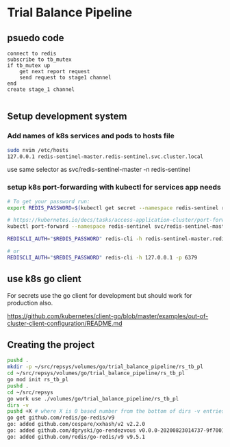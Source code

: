 # Trial Balance Pipeline

## psuedo code

```psuedo_code
connect to redis
subscribe to tb_mutex
if tb_mutex up
    get next report request 
    send request to stage1 channel
end
create stage_1 channel


```

## Setup development system

### Add names of k8s services and pods to hosts file

```bash
sudo nvim /etc/hosts
127.0.0.1 redis-sentinel-master.redis-sentinel.svc.cluster.local
```

use same selector as svc/redis-sentinel-master -n redis-sentinel

### setup k8s port-forwarding with kubectl for services app needs

```bash
# To get your password run:
export REDIS_PASSWORD=$(kubectl get secret --namespace redis-sentinel redis-sentinel -o jsonpath="{.data.redis-password}" | base64 -d)

# https://kubernetes.io/docs/tasks/access-application-cluster/port-forward-access-application-cluster/
kubectl port-forward --namespace redis-sentinel svc/redis-sentinel-master 6379:6379 

REDISCLI_AUTH="$REDIS_PASSWORD" redis-cli -h redis-sentinel-master.redis-sentinel.svc.cluster.local -p 6379

# or 
REDISCLI_AUTH="$REDIS_PASSWORD" redis-cli -h 127.0.0.1 -p 6379

```

## use k8s go client

For secrets use the go client for development but should work for production also.

<https://github.com/kubernetes/client-go/blob/master/examples/out-of-cluster-client-configuration/README.md>

## Creating the project

```bash
pushd .
mkdir -p ~/src/repsys/volumes/go/trial_balance_pipeline/rs_tb_pl
cd ~/src/repsys/volumes/go/trial_balance_pipeline/rs_tb_pl
go mod init rs_tb_pl
pushd .
cd ~/src/repsys
go work use ./volumes/go/trial_balance_pipeline/rs_tb_pl
dirs -v
pushd +X # where X is 0 based number from the bottom of dirs -v entries
go get github.com/redis/go-redis/v9
go: added github.com/cespare/xxhash/v2 v2.2.0
go: added github.com/dgryski/go-rendezvous v0.0.0-20200823014737-9f7001d12a5f
go: added github.com/redis/go-redis/v9 v9.5.1

```
